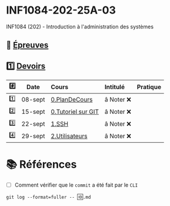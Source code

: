 # INF1084-202-25A-03
INF1084 (202) - Introduction à l'administration des systèmes

## :date: [Épreuves](.epreuves)

## :one: [Devoirs](Devoirs)

|:hash: | Date   | Cours                      | Intitulé                            |  Pratique                                                     |
|-------|--------|:---------------------------|:------------------------------------|:--------------------------------------------------------------|
| :one:   |08-sept| [0.PlanDeCours](0.PlanDeCours/.scripts/Participation.md)       | â Noter :x: |
| :two:   |15-sept| [0.Tutoriel sur GIT](.scripts/Participation.md)       | â Noter :x: |
| :three: |22-sept| [1.SSH](1.SSH/.scripts/Participation.md)       | â Noter :x: |
| :four:  |29-sept| [2.Utilisateurs](2.Utilisateurs/.scripts/Participation.md)       | â Noter :x: |


# :books: Références

- [ ] Comment vérifier que le `commit` a été fait par le `CLI`
      
`git log --format=fuller -- `:id:`.md`
